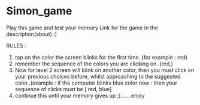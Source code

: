 # Simon_game

Play this game and test your memory
Link for the game in the description(about)  :)

RULES :
1) tap on the color the screen blinks for the first time..(for example : red)
2) remember the sequence of the colors you are clicking on..(red,)
3) Now for level 2 screen will blink on another color, then you must click on your previous choices before, whilst approaching to the suggested color..(example : if the computer blinks blue color now : then your sequence of clicks must be [ red, blue]
4) continue this until your memory gives up ;).......enjoy
